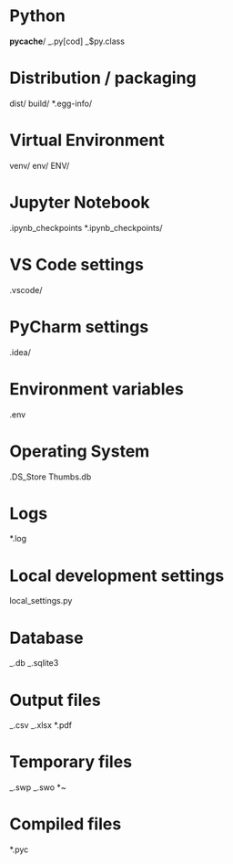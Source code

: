 # Python

**pycache**/
_.py[cod]
_$py.class

# Distribution / packaging

dist/
build/
\*.egg-info/

# Virtual Environment

venv/
env/
ENV/

# Jupyter Notebook

.ipynb_checkpoints
\*.ipynb_checkpoints/

# VS Code settings

.vscode/

# PyCharm settings

.idea/

# Environment variables

.env

# Operating System

.DS_Store
Thumbs.db

# Logs

\*.log

# Local development settings

local_settings.py

# Database

_.db
_.sqlite3

# Output files

_.csv
_.xlsx
\*.pdf

# Temporary files

_.swp
_.swo
\*~

# Compiled files

\*.pyc
